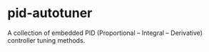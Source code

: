 # pid-autotuner
A collection of embedded PID (Proportional – Integral – Derivative) controller tuning methods. 
